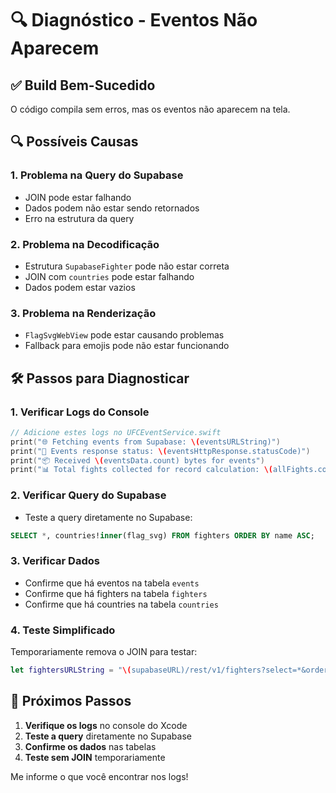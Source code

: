 # 🔍 Diagnóstico - Eventos Não Aparecem

## ✅ Build Bem-Sucedido
O código compila sem erros, mas os eventos não aparecem na tela.

## 🔍 Possíveis Causas

### **1. Problema na Query do Supabase**
- JOIN pode estar falhando
- Dados podem não estar sendo retornados
- Erro na estrutura da query

### **2. Problema na Decodificação**
- Estrutura `SupabaseFighter` pode não estar correta
- JOIN com `countries` pode estar falhando
- Dados podem estar vazios

### **3. Problema na Renderização**
- `FlagSvgWebView` pode estar causando problemas
- Fallback para emojis pode não estar funcionando

## 🛠️ Passos para Diagnosticar

### **1. Verificar Logs do Console**
```swift
// Adicione estes logs no UFCEventService.swift
print("🌐 Fetching events from Supabase: \(eventsURLString)")
print("📡 Events response status: \(eventsHttpResponse.statusCode)")
print("📦 Received \(eventsData.count) bytes for events")
print("📊 Total fights collected for record calculation: \(allFights.count)")
```

### **2. Verificar Query do Supabase**
- Teste a query diretamente no Supabase:
```sql
SELECT *, countries!inner(flag_svg) FROM fighters ORDER BY name ASC;
```

### **3. Verificar Dados**
- Confirme que há eventos na tabela `events`
- Confirme que há fighters na tabela `fighters`
- Confirme que há countries na tabela `countries`

### **4. Teste Simplificado**
Temporariamente remova o JOIN para testar:
```swift
let fightersURLString = "\(supabaseURL)/rest/v1/fighters?select=*&order=name.asc"
```

## 🎯 Próximos Passos

1. **Verifique os logs** no console do Xcode
2. **Teste a query** diretamente no Supabase
3. **Confirme os dados** nas tabelas
4. **Teste sem JOIN** temporariamente

Me informe o que você encontrar nos logs! 